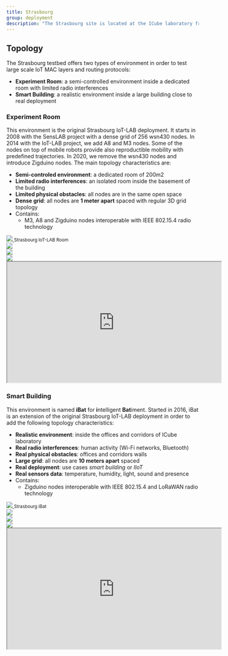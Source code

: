 ```yaml
---
title: Strasbourg
group: deployment
description: "The Strasbourg site is located at the ICube laboratory from the Strasbourg University."
---
```


## Topology

The Strasbourg testbed offers two types of environment in order to test large scale IoT MAC layers and routing protocols:

* **Experiment Room**: a semi-controlled environment inside a dedicated room with limited radio interferences
* **Smart Building**: a realistic environment inside a large building close to real deployment

### Experiment Room

This environment is the original Strasbourg IoT-LAB deployment. It starts in 2008 with the SensLAB project with a dense grid of 256 wsn430 nodes. In 2014 with the IoT-LAB project, we add A8 and M3 nodes. Some of the nodes on top of mobile robots provide also reproductible mobility with predefined trajectories. In 2020, we remove the wsn430 nodes and introduce Zigduino nodes. The main topology characteristics are:

* **Semi-controled environment**: a dedicated room of 200m2
* **Limited radio interferences**: an isolated room inside the basement of the building
* **Limited physical obstacles**: all nodes are in the same open space
* **Dense grid**: all nodes are **1 meter apart** spaced with regular 3D grid topology
* Contains:
  * M3, A8 and Zigduino nodes interoperable with IEEE 802.15.4 radio technology

<div class="row mb-3">
    <div class="col-lg-6">
        <a href="{{ '/assets/images/deployments/strasbourg/' | relative_url }}strasbourg-grid-m3.png" data-toggle="lightbox" data-gallery="gallery">
            <img class="img-fluid" src="{{ '/assets/images/deployments/strasbourg/' | relative_url }}strasbourg-grid-m3.png">
        </a>
        <small class="text-muted">Strasbourg IoT-LAB Room</small>
    </div>
</div>

<div class="row mb-3">
    <div class="col p-1">
        <a href="{{ '/assets/images/deployments/strasbourg/' | relative_url }}strasbourg-iot-room1.jpeg" data-toggle="lightbox" data-gallery="gallery">
            <img class="img-thumbnail img-fluid" src="{{ '/assets/images/deployments/strasbourg/' | relative_url }}strasbourg-iot-room1.jpeg">
        </a>
    </div>
    <div class="col p-1">
        <a href="{{ '/assets/images/deployments/strasbourg/' | relative_url }}strasbourg-iot-room2.jpeg" data-toggle="lightbox" data-gallery="gallery">
            <img class="img-thumbnail img-fluid" src="{{ '/assets/images/deployments/strasbourg/' | relative_url }}strasbourg-iot-room2.jpeg">
        </a>
    </div>
    <div class="col p-1">
        <a href="{{ '/assets/images/deployments/strasbourg/' | relative_url }}strasbourg-iot-room3.jpeg" data-toggle="lightbox" data-gallery="gallery">
            <img class="img-thumbnail img-fluid" src="{{ '/assets/images/deployments/strasbourg/' | relative_url }}strasbourg-iot-room3.jpeg">
        </a>
    </div>
</div>

<div class="embed-responsive embed-responsive-16by9">
<iframe class="embed-responsive-item" width="560" height="315" src="https://www.youtube.com/embed/JC385RAqoiY" allowfullscreen></iframe>
</div>

### Smart Building

This environment is named **iBat** for **i**ntelligent **Bat**iment. Started in 2016, iBat is an extension of the original Strasbourg IoT-LAB deployment in order to add the following topology characteristics:

* **Realistic environment**: inside the offices and corridors of ICube laboratory
* **Real radio interferences**: human activity (Wi-Fi networks, Bluetooth)
* **Real physical obstacles**: offices and corridors walls
* **Large grid**: all nodes are **10 meters apart** spaced
* **Real deployment**: use cases *smart building* or *IIoT*
* **Real sensors data**: temperature, humidity, light, sound and presence
* Contains:
  * Zigduino nodes interoperable with IEEE 802.15.4 and LoRaWAN radio technology

<div class="row mb-3">
    <div class="col-lg-6">
        <a href="{{ '/assets/images/deployments/strasbourg/' | relative_url }}strasbourg-grid-zigduino.jpeg" data-toggle="lightbox" data-gallery="gallery">
            <img class="img-fluid" src="{{ '/assets/images/deployments/strasbourg/' | relative_url }}strasbourg-grid-zigduino.jpeg">
        </a>
        <small class="text-muted">Strasbourg iBat</small>
    </div>
</div>


<div class="row mb-3">    
    <div class="col p-1">
        <a href="{{ '/assets/images/deployments/strasbourg/' | relative_url }}strasbourg-zigduino-deployment01.jpeg" data-toggle="lightbox" data-gallery="gallery">
            <img class="img-thumbnail img-fluid" src="{{ '/assets/images/deployments/strasbourg/' | relative_url }}strasbourg-zigduino-deployment01.jpeg">
        </a>
    </div>
    <div class="col p-1">
        <a href="{{ '/assets/images/deployments/strasbourg/' | relative_url }}strasbourg-zigduino-deployment02.jpeg" data-toggle="lightbox" data-gallery="gallery">
            <img class="img-thumbnail img-fluid" src="{{ '/assets/images/deployments/strasbourg/' | relative_url }}strasbourg-zigduino-deployment02.jpeg">
        </a>
    </div>
    <div class="col p-1">
        <a href="{{ '/assets/images/deployments/strasbourg/' | relative_url }}strasbourg-zigduino-deployment03.jpeg" data-toggle="lightbox" data-gallery="gallery">
            <img class="img-thumbnail img-fluid" src="{{ '/assets/images/deployments/strasbourg/' | relative_url }}strasbourg-zigduino-deployment03.jpeg">
        </a>
    </div>
</div>

<div class="embed-responsive embed-responsive-16by9">
<iframe class="embed-responsive-item" width="560" height="315" src="https://www.youtube.com/embed/mQS4kv-tJ2A" allowfullscreen></iframe>
</div>
